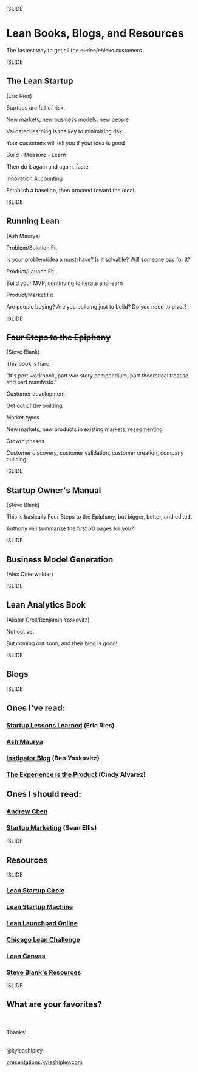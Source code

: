!SLIDE

# Lean Books, Blogs, and Resources

The fastest way to get all the <strike>dudes/chicks</strike> customers.

!SLIDE

## The Lean Startup
(Eric Ries)

<p class="point">Startups are full of risk.</p>
<p class="explanation">New markets, new business models, new people</p>

<p class="point">Validated learning is the key to minimizing risk.</p>
<p class="explanation">Your customers will tell you if your idea is good</p>

<p class="point">Build - Measure - Learn</p>
<p class="explanation">Then do it again and again, faster</p>

<p class="point">Innovation Accounting</p>
<p class="explanation">Establish a baseline, then proceed toward the ideal</p>

!SLIDE

## Running Lean
(Ash Maurya)

<p class="point">Problem/Solution Fit</p>
<p class="explanation">Is your problem/idea a must-have? Is it solvable? Will someone pay for it?</p>

<p class="point">Product/Launch Fit</p>
<p class="explanation">Build your MVP, continuing to iterate and learn</p>

<p class="point">Product/Market Fit</p>
<p class="explanation">Are people buying? Are you building just to build? Do you need to pivot?</p>

!SLIDE

## <strike>Four Steps to the Epiphany</strike>
(Steve Blank)

<p class="point">This book is hard</p>
<p class="explanation">"It's part workbook, part war story compendium, part theoretical treatise, and part manifesto."</p>

<p class="point">Customer development</p>
<p class="explanation">Get out of the building</p>

<p class="point">Market types</p>
<p class="explanation">New markets, new products in existing markets, resegmenting</p>

<p class="point">Growth phases</p>
<p class="explanation">Customer discovery, customer validation, customer creation, company building</p>

!SLIDE

## Startup Owner's Manual
(Steve Blank)

This is basically Four Steps to the Epiphany, but bigger, better, and edited.

Anthony will summarize the first 60 pages for you?

!SLIDE

## Business Model Generation
(Alex Osterwalder)

!SLIDE

## Lean Analytics Book
(Alistar Croll/Benjamin Yoskovitz)

<p class="point">Not out yet</p>
<p class="explanation">But coming out soon, and their blog is good!</p>

!SLIDE

## Blogs

!SLIDE

## Ones I've read:

### [Startup Lessons Learned](http://www.startuplessonslearned.com/) (Eric Ries)

### [Ash Maurya](http://www.ashmaurya.com/blog/)

### [Instigator Blog](http://www.instigatorblog.com/) (Ben Yoskovitz)

### [The Experience is the Product](http://www.cindyalvarez.com/) (Cindy Alvarez)

## Ones I should read:

### [Andrew Chen](http://andrewchen.co/)

### [Startup Marketing](http://www.startup-marketing.com/) (Sean Ellis)

!SLIDE

## Resources

!SLIDE

### [Lean Startup Circle](https://groups.google.com/forum/?fromgroups#!forum/lean-startup-circle)

### [Lean Startup Machine](http://leanstartupmachine.com/)

### [Lean Launchpad Online](http://www.udacity.com/overview/Course/ep245/CourseRev/1)

### [Chicago Lean Challenge](http://chicagoleanchallenge.com/)

### [Lean Canvas](http://leancanvas.com/)

### [Steve Blank's Resources](http://steveblank.com/tools-and-blogs-for-entrepreneurs/)

!SLIDE

## What are your favorites?

<br/>
<br/>
Thanks!
<br/>
<br/>

@kyleashipley

[presentations.kyleshipley.com](http://presentations.kyleshipley.com)
